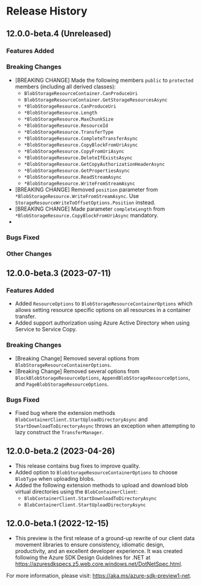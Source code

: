 # Release History

## 12.0.0-beta.4 (Unreleased)

### Features Added

### Breaking Changes
- [BREAKING CHANGE] Made the following members `public` to `protected` members (including all derived classes):
    - `BlobStorageResourceContainer.CanProduceUri`
    - `BlobStorageResourceContainer.GetStorageResourcesAsync`
    - `*BlobStorageResource.CanProduceUri`
    - `*BlobStorageResource.Length`
    - `*BlobStorageResource.MaxChunkSize`
    - `*BlobStorageResource.ResourceId`
    - `*BlobStorageResource.TransferType`
    - `*BlobStorageResource.CompleteTransferAsync`
    - `*BlobStorageResource.CopyBlockFromUriAsync`
    - `*BlobStorageResource.CopyFromUriAsync`
    - `*BlobStorageResource.DeleteIfExistsAsync`
    - `*BlobStorageResource.GetCopyAuthorizationHeaderAsync`
    - `*BlobStorageResource.GetPropertiesAsync`
    - `*BlobStorageResource.ReadStreamAsync`
    - `*BlobStorageResource.WriteFromStreamAsync`
- [BREAKING CHANGE] Removed `position` parameter from `*BlobStorageResource.WriteFromStreamAsync`. Use `StorageResourceWriteToOffsetOptions.Position` instead.
- [BREAKING CHANGE] Made parameter `completeLength` from `*BlobStorageResource.CopyBlockFromUriAsync` mandatory.
- 

### Bugs Fixed

### Other Changes

## 12.0.0-beta.3 (2023-07-11)

### Features Added
- Added `ResourceOptions` to `BlobStorageResourceContainerOptions` which allows setting resource specific options on all resources in a container transfer.
- Added support authorization using Azure Active Directory when using Service to Service Copy.

### Breaking Changes
- [Breaking Change] Removed several options from `BlobStorageResourceContainerOptions`.
- [Breaking Change] Removed several options from `BlockBlobStorageResourceOptions`, `AppendBlobStorageResourceOptions`, and `PageBlobStorageResourceOptions`.

### Bugs Fixed
- Fixed bug where the extension methods `BlobContainerClient.StartUploadDirectoryAsync` and `StartDownloadToDirectoryAsync` throws an exception when attempting to lazy construct the `TransferManager`.

## 12.0.0-beta.2 (2023-04-26)
- This release contains bug fixes to improve quality.
- Added option to `BlobStorageResourceContainerOptions` to choose `BlobType` when uploading blobs.
- Added the following extension methods to upload and download blob virtual directories using the `BlobContainerClient`:
    - `BlobContainerClient.StartDownloadToDirectoryAsync`
    - `BlobContainerClient.StartUploadDirectoryAsync`

## 12.0.0-beta.1 (2022-12-15)
- This preview is the first release of a ground-up rewrite of our client data movement
libraries to ensure consistency, idiomatic design, productivity, and an
excellent developer experience.  It was created following the Azure SDK Design
Guidelines for .NET at https://azuresdkspecs.z5.web.core.windows.net/DotNetSpec.html.

For more information, please visit: https://aka.ms/azure-sdk-preview1-net.
